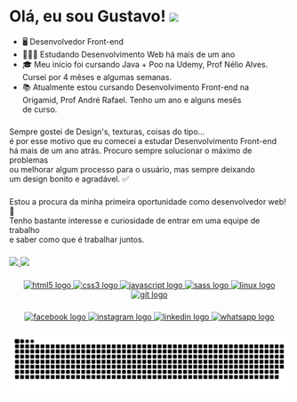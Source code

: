 <h1>Olá, eu sou Gustavo! <img src="https://media.giphy.com/media/hvRJCLFzcasrR4ia7z/giphy.gif" width="40px"></h1>

* 🖥️ Desenvolvedor Front-end
* 👩🏻‍💻 Estudando Desenvolvimento Web há mais de um ano
* 🎓 Meu início foi cursando Java + Poo na Udemy, Prof Nélio Alves. <br>
     Cursei por 4 mêses e algumas semanas.
* 📚 Atualmente estou cursando Desenvolvimento Front-end na <br>
  Origamid, Prof André Rafael. Tenho um ano e alguns mesês <br>
  de curso.

###

<p align="left">
  Sempre gostei de Design's, texturas, coisas do tipo... <br>
  é por esse motivo que eu comecei a estudar Desenvolvimento Front-end <br>
  há mais de um ano atrás. Procuro sempre solucionar o máximo de problemas <br>
  ou melhorar algum processo para o usuário, mas sempre deixando <br>
  um design bonito e agradável. ✅
</p>

###

<p align="left">
  Estou a procura da minha primeira oportunidade como desenvolvedor web! 🤝<br>
  Tenho bastante interesse e curiosidade de entrar em uma equipe de trabalho <br>
  e saber como que é trabalhar juntos.
</p>

###

<div align="left">
  <a href="https://github.com/guuhgst">
  <img height="167em" src="https://github-readme-stats.vercel.app/api?username=gustavosoaresdev&show_icons=true&theme=omni&include_all_commits=true&count_private=true"/>
  <img height="167em" src="https://github-readme-stats.vercel.app/api/top-langs/?username=gustavosoaresdev&layout=compact&langs_count=16&theme=omni"/>
</div>
  
###

<div align="center">
  <img src="https://cdn.jsdelivr.net/gh/devicons/devicon/icons/html5/html5-plain.svg" height="45" width="55" alt="html5 logo"  />
  <img src="https://cdn.jsdelivr.net/gh/devicons/devicon/icons/css3/css3-plain.svg" height="45" width="55" alt="css3 logo"  />
  <img src="https://cdn.jsdelivr.net/gh/devicons/devicon/icons/javascript/javascript-plain.svg" height="45" width="55" alt="javascript logo"  />
  <img src="https://cdn.jsdelivr.net/gh/devicons/devicon/icons/sass/sass-original.svg" height="45" width="55" alt="sass logo"  />
  <img src="https://cdn.jsdelivr.net/gh/devicons/devicon/icons/linux/linux-original.svg" height="45" width="55" alt="linux logo"  />
  <img src="https://cdn.jsdelivr.net/gh/devicons/devicon/icons/git/git-plain.svg" height="45" width="55" alt="git logo"  />
</div>

###

<div align="center">
  <a href="https://www.facebook.com/profile.php?id=100006005023941" target="_blank">
    <img src="https://img.shields.io/static/v1?message=Facebook&logo=facebook&label=&color=1877F2&logoColor=white&labelColor=&style=for-the-badge" height="34" alt="facebook logo"  />
  </a>
  <a href="https://www.instagram.com/gustavosoaresdev/" target="_blank">
    <img src="https://img.shields.io/static/v1?message=Instagram&logo=instagram&label=&color=E4405F&logoColor=white&labelColor=&style=for-the-badge" height="34" alt="instagram logo"  />
  </a>
  <a href="https://www.linkedin.com/in/gustavo-soares-thomann/" target="_blank">
    <img src="https://img.shields.io/static/v1?message=LinkedIn&logo=linkedin&label=&color=0077B5&logoColor=white&labelColor=&style=for-the-badge" height="34" alt="linkedin logo"  />
  </a>
  <a href="https://wa.me/5551984510471" target="_blank">
    <img src="https://img.shields.io/static/v1?message=Whatsapp&logo=whatsapp&label=&color=25D366&logoColor=white&labelColor=&style=for-the-badge" height="34" alt="whatsapp logo"  />
  </a>
</div>
 
###
  
![Snake animation](https://github.com/gustavosoaresdev/gustavosoaresdev/blob/output/github-contribution-grid-snake.svg)
